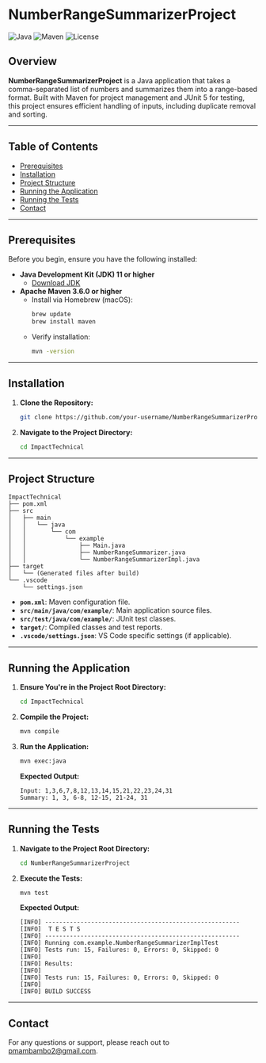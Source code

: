 
# NumberRangeSummarizerProject

![Java](https://img.shields.io/badge/Java-11%2B-blue.svg)
![Maven](https://img.shields.io/badge/Maven-3.6.0%2B-blue.svg)
![License](https://img.shields.io/badge/License-MIT-green.svg)

## Overview

**NumberRangeSummarizerProject** is a Java application that takes a comma-separated list of numbers and summarizes them into a range-based format. Built with Maven for project management and JUnit 5 for testing, this project ensures efficient handling of inputs, including duplicate removal and sorting.

---

## Table of Contents

- [Prerequisites](#prerequisites)
- [Installation](#installation)
- [Project Structure](#project-structure)
- [Running the Application](#running-the-application)
- [Running the Tests](#running-the-tests)
- [Contact](#contact)

---

## Prerequisites

Before you begin, ensure you have the following installed:

- **Java Development Kit (JDK) 11 or higher**
  - [Download JDK](https://www.oracle.com/java/technologies/javase-jdk11-downloads.html)
- **Apache Maven 3.6.0 or higher**
  - Install via Homebrew (macOS):
    ```bash
    brew update
    brew install maven
    ```
  - Verify installation:
    ```bash
    mvn -version
    ```

---

## Installation

1. **Clone the Repository:**
   ```bash
   git clone https://github.com/your-username/NumberRangeSummarizerProject.git
   ```

2. **Navigate to the Project Directory:**
   ```bash
   cd ImpactTechnical
   ```

---

## Project Structure

```
ImpactTechnical
├── pom.xml
├── src
│   ├── main
│   │   └── java
│   │       └── com
│   │           └── example
│   │               ├── Main.java
│   │               ├── NumberRangeSummarizer.java
│   │               └── NumberRangeSummarizerImpl.java
├── target
│   └── (Generated files after build)
└── .vscode
    └── settings.json

```

- **`pom.xml`**: Maven configuration file.
- **`src/main/java/com/example/`**: Main application source files.
- **`src/test/java/com/example/`**: JUnit test classes.
- **`target/`**: Compiled classes and test reports.
- **`.vscode/settings.json`**: VS Code specific settings (if applicable).

---

## Running the Application

1. **Ensure You're in the Project Root Directory:**
   ```bash
   cd ImpactTechnical
   ```

2. **Compile the Project:**
   ```bash
   mvn compile
   ```

3. **Run the Application:**
   ```bash
   mvn exec:java
   ```
   
   **Expected Output:**
   ```
   Input: 1,3,6,7,8,12,13,14,15,21,22,23,24,31
   Summary: 1, 3, 6-8, 12-15, 21-24, 31
   ```

---

## Running the Tests

1. **Navigate to the Project Root Directory:**
   ```bash
   cd NumberRangeSummarizerProject
   ```

2. **Execute the Tests:**
   ```bash
   mvn test
   ```
   
   **Expected Output:**
   ```
   [INFO] -------------------------------------------------------
   [INFO]  T E S T S
   [INFO] -------------------------------------------------------
   [INFO] Running com.example.NumberRangeSummarizerImplTest
   [INFO] Tests run: 15, Failures: 0, Errors: 0, Skipped: 0
   [INFO] 
   [INFO] Results:
   [INFO] 
   [INFO] Tests run: 15, Failures: 0, Errors: 0, Skipped: 0
   [INFO] 
   [INFO] BUILD SUCCESS
   ```

---

## Contact

For any questions or support, please reach out to [pmambambo2@gmail.com](mailto:pmambambo2@gmail.com).




